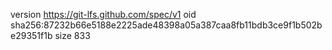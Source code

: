 version https://git-lfs.github.com/spec/v1
oid sha256:87232b66e5188e2225ade48398a05a387caa8fb11bdb3ce9f1b502be29351f1b
size 833
